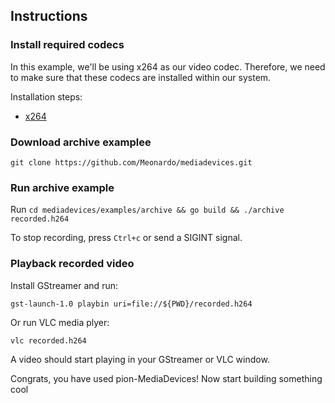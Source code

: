 ## Instructions

### Install required codecs

In this example, we'll be using x264 as our video codec. Therefore, we need to make sure that these codecs are installed within our system. 

Installation steps:

* [x264](https://github.com/Meonardo/mediadevices#x264)

### Download archive examplee

```
git clone https://github.com/Meonardo/mediadevices.git
```

### Run archive example

Run `cd mediadevices/examples/archive && go build && ./archive recorded.h264`

To stop recording, press `Ctrl+c` or send a SIGINT signal.

### Playback recorded video

Install GStreamer and run:
```
gst-launch-1.0 playbin uri=file://${PWD}/recorded.h264
```

Or run VLC media plyer:
```
vlc recorded.h264
```

A video should start playing in your GStreamer or VLC window.

Congrats, you have used pion-MediaDevices! Now start building something cool

